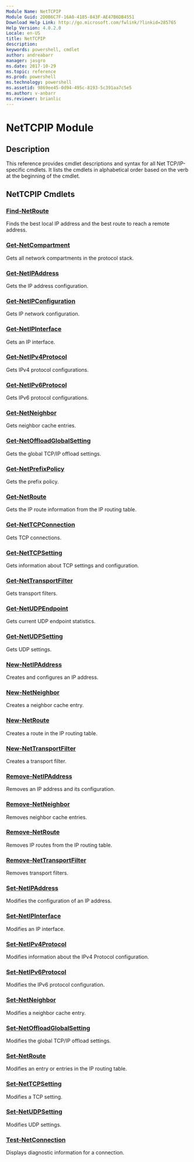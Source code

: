 ```yaml
---
Module Name: NetTCPIP
Module Guid: 2D0B6C7F-16A0-4185-843F-AE47B6DB4551
Download Help Link: http://go.microsoft.com/fwlink/?linkid=285765
Help Version: 4.0.2.0
Locale: en-US
title: NetTCPIP
description: 
keywords: powershell, cmdlet
author: andreabarr
manager: jasgro
ms.date: 2017-10-29
ms.topic: reference
ms.prod: powershell
ms.technology: powershell
ms.assetid: 9869ee45-0d94-495c-8193-5c391aa7c5e5
ms.author: v-anbarr
ms.reviewer: brianlic
---
```


# NetTCPIP Module
## Description
This reference provides cmdlet descriptions and syntax for all Net TCP/IP-specific cmdlets. It lists the cmdlets in alphabetical order based on the verb at the beginning of the cmdlet.

## NetTCPIP Cmdlets
### [Find-NetRoute](./Find-NetRoute.md)
Finds the best local IP address and the best route to reach a remote address.

### [Get-NetCompartment](./Get-NetCompartment.md)
Gets all network compartments in the protocol stack.

### [Get-NetIPAddress](./Get-NetIPAddress.md)
Gets the IP address configuration.

### [Get-NetIPConfiguration](./Get-NetIPConfiguration.md)
Gets IP network configuration.

### [Get-NetIPInterface](./Get-NetIPInterface.md)
Gets an IP interface.

### [Get-NetIPv4Protocol](./Get-NetIPv4Protocol.md)
Gets IPv4 protocol configurations.

### [Get-NetIPv6Protocol](./Get-NetIPv6Protocol.md)
Gets IPv6 protocol configurations.

### [Get-NetNeighbor](./Get-NetNeighbor.md)
Gets neighbor cache entries.

### [Get-NetOffloadGlobalSetting](./Get-NetOffloadGlobalSetting.md)
Gets the global TCP/IP offload settings.

### [Get-NetPrefixPolicy](./Get-NetPrefixPolicy.md)
Gets the prefix policy.

### [Get-NetRoute](./Get-NetRoute.md)
Gets the IP route information from the IP routing table.

### [Get-NetTCPConnection](./Get-NetTCPConnection.md)
Gets TCP connections.

### [Get-NetTCPSetting](./Get-NetTCPSetting.md)
Gets information about TCP settings and configuration.

### [Get-NetTransportFilter](./Get-NetTransportFilter.md)
Gets transport filters.

### [Get-NetUDPEndpoint](./Get-NetUDPEndpoint.md)
Gets current UDP endpoint statistics.

### [Get-NetUDPSetting](./Get-NetUDPSetting.md)
Gets UDP settings.

### [New-NetIPAddress](./New-NetIPAddress.md)
Creates and configures an IP address.

### [New-NetNeighbor](./New-NetNeighbor.md)
Creates a neighbor cache entry.

### [New-NetRoute](./New-NetRoute.md)
Creates a route in the IP routing table.

### [New-NetTransportFilter](./New-NetTransportFilter.md)
Creates a transport filter.

### [Remove-NetIPAddress](./Remove-NetIPAddress.md)
Removes an IP address and its configuration.

### [Remove-NetNeighbor](./Remove-NetNeighbor.md)
Removes neighbor cache entries.

### [Remove-NetRoute](./Remove-NetRoute.md)
Removes IP routes from the IP routing table.

### [Remove-NetTransportFilter](./Remove-NetTransportFilter.md)
Removes transport filters.

### [Set-NetIPAddress](./Set-NetIPAddress.md)
Modifies the configuration of an IP address.

### [Set-NetIPInterface](./Set-NetIPInterface.md)
Modifies an IP interface.

### [Set-NetIPv4Protocol](./Set-NetIPv4Protocol.md)
Modifies information about the IPv4 Protocol configuration.

### [Set-NetIPv6Protocol](./Set-NetIPv6Protocol.md)
Modifies the IPv6 protocol configuration.

### [Set-NetNeighbor](./Set-NetNeighbor.md)
Modifies a neighbor cache entry.

### [Set-NetOffloadGlobalSetting](./Set-NetOffloadGlobalSetting.md)
Modifies the global TCP/IP offload settings.

### [Set-NetRoute](./Set-NetRoute.md)
Modifies an entry or entries in the IP routing table.

### [Set-NetTCPSetting](./Set-NetTCPSetting.md)
Modifies a TCP setting.

### [Set-NetUDPSetting](./Set-NetUDPSetting.md)
Modifies UDP settings.

### [Test-NetConnection](./Test-NetConnection.md)
Displays diagnostic information for a connection.

